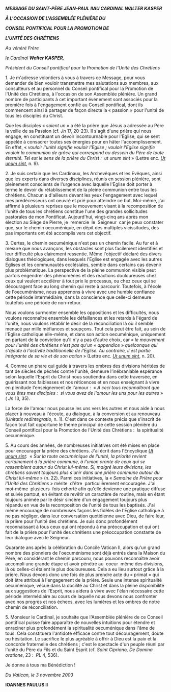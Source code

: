 ***MESSAGE DU SAINT-PÈRE JEAN-PAUL II******AU CARDINAL WALTER KASPER***

***À L'OCCASION DE L'ASSEMBLÉE PLÉNIÈRE DU***

***CONSEIL PONTIFICAL POUR LA PROMOTION DE***

***L'UNITÉ DES CHRÉTIENS***

*Au vénéré Frère*

*le Cardinal **Walter KASPER**,*

*Président du Conseil pontifical pour la Promotion de l'Unité des Chrétiens*

1. Je m'adresse volontiers à vous à travers ce Message, pour vous demander de bien vouloir transmettre mes salutations aux membres, aux consulteurs et au personnel du Conseil pontifical pour la Promotion de l'Unité des Chrétiens, à l'occasion de son Assemblée plénière. Un grand nombre de participants à cet important événement sont associés pour la première fois à l'engagement confié au Conseil pontifical, dont ils commencent ainsi à partager de façon directe la « passion » pour l'unité de tous les disciples du Christ.

Que les disciples « *soient un* » a été la prière que Jésus a adressée au Père la veille de sa Passion (cf. *Jn* 17, 20-23). Il s'agit d'une prière qui nous engage, en constituant un devoir incontournable pour l'Eglise, qui se sent appelée à consacrer toutes ses énergies pour en hâter l'accomplissement. En effet, « *vouloir l'unité signifie vouloir l'Eglise ; vouloir l'Eglise signifie vouloir la communion de grâce qui correspond au dessein du Père de toute éternité. Tel est le sens de la prière du Christ :  ut unum sint* » (Lettre enc. *[Ut unum sint](http://www.vatican.va/edocs/FRA0080/_INDEX.HTM)*, n. 9).

2. Je suis certain que les Cardinaux, les Archevêques et les Evêques, ainsi que les experts dans diverses disciplines, réunis en session plénière, sont pleinement conscients de l'urgence avec laquelle l'Eglise doit porter à terme le devoir du rétablissement de la pleine communion entre tous les chrétiens. Chacun a d'ailleurs devant les yeux l'engagement avec lequel mes prédécesseurs ont oeuvré et prié pour atteindre ce but. Moi-même, j'ai affirmé à plusieurs reprises que le mouvement visant à la recomposition de l'unité de tous les chrétiens constitue l'une des grandes sollicitudes pastorales de mon Pontificat. Aujourd'hui, vingt-cinq ans après mon élection au Siège de Pierre, je  remercie  le  Seigneur  car je peux constater que, sur le chemin oecuménique, en dépit des multiples vicissitudes, des pas importants ont été accomplis vers cet objectif.

3. Certes, le chemin oecuménique n'est pas un chemin facile. Au fur et à mesure que nous avançons, les obstacles sont plus facilement identifiés et leur difficulté plus clairement ressentie. Même l'objectif déclaré des divers dialogues théologiques, dans lesquels l'Eglise est engagée avec les autres Eglises et les communautés ecclésiales, semble dans certains cas devenir plus problématique. La perspective de la pleine communion visible peut parfois engendrer des phénomènes et des réactions douloureuses chez ceux qui veulent accélérer à tout prix le processus, ou chez ceux qui se découragent face au long chemin qui reste à parcourir. Toutefois, à l'école de l'oecuménisme, nous apprenons à vivre avec une humble confiance cette période intermédiaire, dans la conscience que celle-ci demeure toutefois une période de non-retour.

Nous voulons surmonter ensemble les oppositions et les difficultés, nous voulons reconnaître ensemble les défaillances et les retards à l'égard de l'unité, nous voulons rétablir le désir de la réconciliation là où il semble menacé par mille méfiances et soupçons. Tout cela peut être fait, au sein de l'Eglise catholique elle-même, et dans son action oecuménique, uniquement en partant de la conviction qu'il n'y a pas d'autre choix, car « *le mouvement pour l'unité des chrétiens n'est pas qu'un « appendice » quelconque qui s'ajoute à l'activité traditionnelle de l'Eglise. Au contraire, il est partie intégrante de sa vie et de son action* » (Lettre enc. *[Ut unum sint](http://www.vatican.va/edocs/FRA0080/_INDEX.HTM)*, n. 20).

4. Comme un phare qui guide à travers les ombres des divisions héritées de tant de siècles de péchés contre l'unité, demeure l'inébranlable espérance selon laquelle l'Esprit du Christ nous soutiendra dans cette traversée, en guérissant nos faiblesses et nos réticences et en nous enseignant à vivre en plénitude l'enseignement de l'amour :  « *A ceci tous reconnaîtront que vous êtes mes disciples :  si vous avez de l'amour les uns pour les autres* » ( *Jn* 13, 35).

La force de l'amour nous pousse les uns vers les autres et nous aide à nous placer à nouveau à l'écoute, au dialogue, à la conversion et au renouveau (*Unitatis redintegratio*, n. 1). C'est dans ce contexte précis que s'inscrit de façon tout fait opportune le thème principal de cette session plénière du Conseil pontifical pour la Promotion de l'Unité des Chrétiens :  la spiritualité oecuménique.

5. Au cours des années, de nombreuses initiatives ont été mises en place pour encourager la prière des chrétiens. J'ai écrit dans l'Encyclique *[Ut unum sint](http://www.vatican.va/edocs/FRA0080/_INDEX.HTM)*:  « *Sur la route oecuménique de l'unité, la priorité revient certainement à la prière commune, à l'union orante de ceux qui se rassemblent autour du Christ lui-même. Si, malgré leurs divisions, les chrétiens savent toujours plus s'unir dans une prière commune autour du Christ lui-même* » (n. 22). Parmi ces initiatives, la « *Semaine de Prière pour l'Unité des Chrétiens* » mérite  d'être  particulièrement encouragée. J'ai moi-même  plusieurs  fois exhorté afin qu'elle devienne une pratique diffuse et suivie partout, en évitant de revêtir un caractère de routine, mais en étant toujours animée par le désir sincère d'un engagement toujours plus répandu en vue de la recomposition de l'unité de tous les baptisés. J'ai même encouragé de nombreuses façons les fidèles de l'Eglise catholique à ne pas négliger, dans leur conversation quotidienne avec Dieu, de faire leur, la prière pour l'unité des chrétiens. Je suis donc profondément reconnaissant à tous ceux qui ont répondu à ma préoccupation et qui ont fait de la prière pour l'unité des chrétiens une préoccupation constante de leur dialogue avec le Seigneur.

Quarante ans après la célébration du Concile Vatican II, alors qu'un grand nombre des pionniers de l'oecuménisme sont déjà entrés dans la Maison du Père, en considérant le chemin parcouru, nous pouvons reconnaître avoir accompli une grande étape et avoir pénétré au  coeur  même des divisions, là où celles-ci étaient le plus douloureuses. Cela a eu lieu surtout grâce à la prière. Nous devons donc une fois de plus prendre acte du « primat » qui doit être attribué à l'engagement de la prière. Seule une intense spiritualité oecuménique, vécue dans la docilité au Christ et dans la pleine disponibilité aux suggestions de l'Esprit, nous aidera à vivre avec l'élan nécessaire cette période intermédiaire au cours de laquelle nous devons nous confronter avec nos progrès et nos échecs, avec les lumières et les ombres de notre chemin de réconciliation.

5. Monsieur le Cardinal, je souhaite que l'Assemblée plénière de ce Conseil pontifical puisse faire apparaître de nouvelles intuitions pour étendre et enraciner plus profondément la spiritualité oecuménique dans l'âme de tous. Cela constituera l'antidote efficace contre tout découragement, doute ou hésitation. Le sacrifice le plus agréable à offrir à Dieu est la paix et la concorde fraternelle des chrétiens ; c'est le spectacle d'un peuple réuni par l'unité du Père du Fils et du Saint Esprit (cf. *Saint Cipriano, De Domina oratione*, 23 :  *PL* 4, 536).

Je donne à tous ma Bénédiction !

*Du Vatican, le 3 novembre 2003*

**IOANNES PAULUS II**